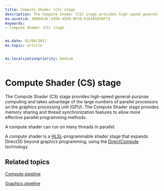```yaml
---
title: Compute Shader (CS) stage
description: The Compute Shader (CS) stage provides high-speed general-purpose computing and takes advantage of the large numbers of parallel processors on the graphics processing unit (GPU).
ms.assetid: 300D4C0C-5450-45F8-9F29-E1A101D38F73
keywords:
- Compute Shader (CS) stage


ms.date: 02/08/2017
ms.topic: article


ms.localizationpriority: medium
---
```


# Compute Shader (CS) stage


The Compute Shader (CS) stage provides high-speed general-purpose computing and takes advantage of the large numbers of parallel processors on the graphics processing unit (GPU). The Compute Shader stage provides memory sharing and thread synchronization features to allow more effective parallel programming methods.

A compute shader can run on many threads in parallel.

A compute shader is a [HLSL](https://msdn.microsoft.com/library/windows/desktop/bb509561)-programmable shader stage that expands Direct3D beyond graphics programming, using the [DirectCompute](http://go.microsoft.com/fwlink/p/?linkid=209544) technology.

## <span id="related-topics"></span>Related topics


[Compute pipeline](compute-pipeline.md)

[Graphics pipeline](graphics-pipeline.md)

 

 




